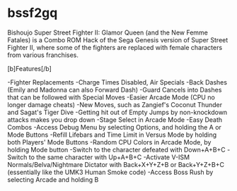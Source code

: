 # bssf2gq
Bishoujo Super Street Fighter II: Glamor Queen (and the New Femme Fatales) is a Combo ROM Hack of the Sega Genesis version of Super Street Fighter II, where some of the fighters are replaced with female characters from various franchises.

[b]Features[/b]

-Fighter Replacements
-Charge Times Disabled, Air Specials
-Back Dashes (Emily and Madonna can also Forward Dash)
-Guard Cancels into Dashes that can be followed with Special Moves
-Easier Arcade Mode (CPU no longer damage cheats)
-New Moves, such as Zangief's Coconut Thunder and Sagat's Tiger Dive
-Getting hit out of Empty Jumps by non-knockdown attacks makes you drop down
-Stage Select in Arcade Mode
-Easy Death Combos
-Access Debug Menu by selecting Options, and holding the A or Mode Buttons
-Refill Lifebars and Time Limit in Versus Mode by holding both Players' Mode Buttons
-Random CPU Colors in Arcade Mode, by holding Mode button
-Switch to the character defeated with Down+A+B+C
-Switch to the same character with Up+A+B+C
-Activate V-ISM Normals/Belva/Nightmare Dictator with Back+X+Y+Z+B or Back+Y+Z+B+C (essentially like the UMK3 Human Smoke code)
-Access Boss Rush by selecting Arcade and holding B
